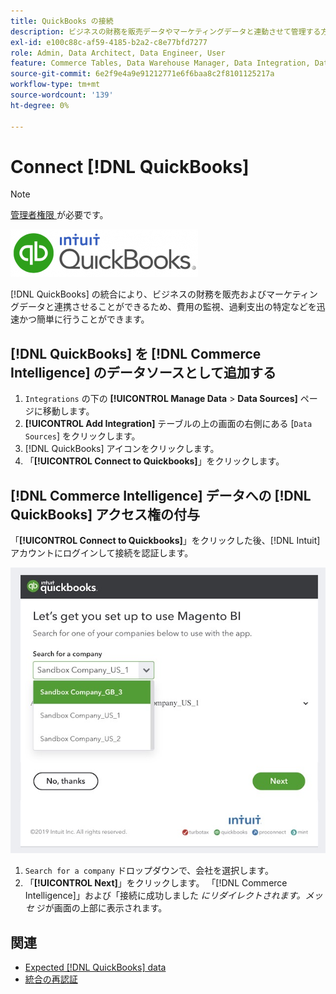 ```yaml
---
title: QuickBooks の接続
description: ビジネスの財務を販売データやマーケティングデータと連動させて管理する方法を説明します。これにより、費用をすばやく簡単に確認したり、過剰支出を特定したりできます。
exl-id: e100c88c-af59-4185-b2a2-c8e77bfd7277
role: Admin, Data Architect, Data Engineer, User
feature: Commerce Tables, Data Warehouse Manager, Data Integration, Data Import/Export
source-git-commit: 6e2f9e4a9e91212771e6f6baa8c2f8101125217a
workflow-type: tm+mt
source-wordcount: '139'
ht-degree: 0%

---
```


# Connect [!DNL QuickBooks]

>[!NOTE]
>
>[ 管理者権限 ](../../../administrator/user-management/user-management.md) が必要です。

![](../../../assets/Quickbooks.png)

[!DNL QuickBooks] の統合により、ビジネスの財務を販売およびマーケティングデータと連携させることができるため、費用の監視、過剰支出の特定などを迅速かつ簡単に行うことができます。

## [!DNL QuickBooks] を [!DNL Commerce Intelligence] のデータソースとして追加する

1. `Integrations` の下の **[!UICONTROL Manage Data** > **Data Sources]** ページに移動します。
1. **[!UICONTROL Add Integration]** テーブルの上の画面の右側にある [`Data Sources`] をクリックします。
1. [!DNL QuickBooks] アイコンをクリックします。
1. 「**[!UICONTROL Connect to Quickbooks]**」をクリックします。

## [!DNL Commerce Intelligence] データへの [!DNL QuickBooks] アクセス権の付与

「**[!UICONTROL Connect to Quickbooks]**」をクリックした後、[!DNL Intuit] アカウントにログインして接続を認証します。

![](../../../assets/QuickBooks_App_Store_1.jpg)

1. `Search for a company` ドロップダウンで、会社を選択します。
1. 「**[!UICONTROL Next]**」をクリックします。 「[!DNL Commerce Intelligence]」および「接続に成功しました *にリダイレクトされます。メッセ* ジが画面の上部に表示されます。

## 関連

* [Expected [!DNL QuickBooks] data](../integrations/quickbooks-data.md)
* [ 統合の再認証 ](https://experienceleague.adobe.com/docs/commerce-knowledge-base/kb/how-to/mbi-reauthenticating-integrations.html?lang=ja)
